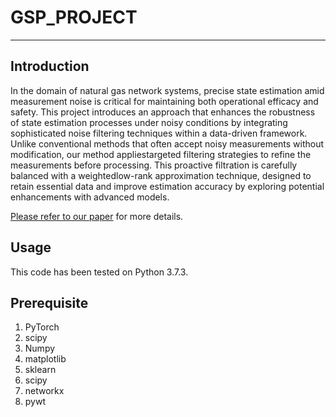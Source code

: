 # GSP_PROJECT
--------------------------
## Introduction

In the domain of natural gas network systems, precise state estimation amid measurement noise is critical for maintaining both operational efficacy and safety. This project introduces an approach that enhances the robustness of state estimation processes under noisy conditions by integrating sophisticated noise filtering techniques within a data-driven framework. Unlike conventional methods that often accept noisy measurements without modification, our method appliestargeted filtering strategies to refine the measurements before processing. This proactive filtration is carefully balanced with a weightedlow-rank approximation technique, designed to retain essential data and improve estimation accuracy by exploring potential enhancements with advanced models.   

[Please refer to our paper](https://drive.google.com/drive/u/1/folders/1hcQcPSDUqlyKn-koa0gQFHeF_bNdB1Yv) for more details.


## Usage
This code has been tested on Python 3.7.3.

## Prerequisite
1. PyTorch
2. scipy
3. Numpy
4. matplotlib
5. sklearn
6. scipy
7. networkx
8. pywt

